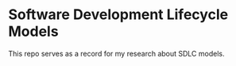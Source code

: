 # Software Development Lifecycle Models

This repo serves as a record for my research about SDLC models. 
